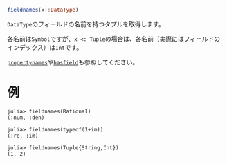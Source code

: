 ```julia
fieldnames(x::DataType)
```

`DataType`のフィールドの名前を持つタプルを取得します。

各名前は`Symbol`ですが、`x <: Tuple`の場合は、各名前（実際にはフィールドのインデックス）は`Int`です。

[`propertynames`](@ref)や[`hasfield`](@ref)も参照してください。

# 例

```jldoctest
julia> fieldnames(Rational)
(:num, :den)

julia> fieldnames(typeof(1+im))
(:re, :im)

julia> fieldnames(Tuple{String,Int})
(1, 2)
```

